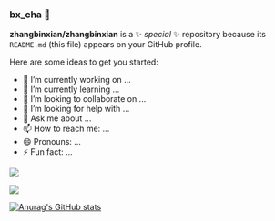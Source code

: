 ### bx_cha 👋

**zhangbinxian/zhangbinxian** is a ✨ _special_ ✨ repository because its `README.md` (this file) appears on your GitHub profile.

Here are some ideas to get you started:

- 🔭 I’m currently working on ...
- 🌱 I’m currently learning ...
- 👯 I’m looking to collaborate on ...
- 🤔 I’m looking for help with ...
- 💬 Ask me about ...
- 📫 How to reach me: ...
- 😄 Pronouns: ...
- ⚡ Fun fact: ...

![](https://github-readme-stats.vercel.app/api/top-langs/?username=zhangbinxian&theme=dark&layout=compact)

<img src="https://visitor-badge.glitch.me/badge?page_id=Github主页地址&right_color=red" />

[![Anurag's GitHub stats](https://github-readme-stats.vercel.app/api?username=zhangbinxian)](https://github.com/anuraghazra/github-readme-stats)
